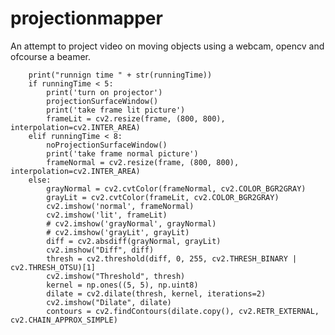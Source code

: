 # projectionmapper
An attempt to project video on moving objects using a webcam, opencv and ofcourse a beamer.


        print("runnign time " + str(runningTime))
        if runningTime < 5:
            print('turn on projector')
            projectionSurfaceWindow()
            print('take frame lit picture')
            frameLit = cv2.resize(frame, (800, 800), interpolation=cv2.INTER_AREA)
        elif runningTime < 8:
            noProjectionSurfaceWindow()
            print('take frame normal picture')
            frameNormal = cv2.resize(frame, (800, 800), interpolation=cv2.INTER_AREA)
        else:
            grayNormal = cv2.cvtColor(frameNormal, cv2.COLOR_BGR2GRAY)
            grayLit = cv2.cvtColor(frameLit, cv2.COLOR_BGR2GRAY)
            cv2.imshow('normal', frameNormal)
            cv2.imshow('lit', frameLit)
            # cv2.imshow('grayNormal', grayNormal)
            # cv2.imshow('grayLit', grayLit)
            diff = cv2.absdiff(grayNormal, grayLit)
            cv2.imshow("Diff", diff)
            thresh = cv2.threshold(diff, 0, 255, cv2.THRESH_BINARY | cv2.THRESH_OTSU)[1]
            cv2.imshow("Threshold", thresh)
            kernel = np.ones((5, 5), np.uint8)
            dilate = cv2.dilate(thresh, kernel, iterations=2)
            cv2.imshow("Dilate", dilate)
            contours = cv2.findContours(dilate.copy(), cv2.RETR_EXTERNAL, cv2.CHAIN_APPROX_SIMPLE)


